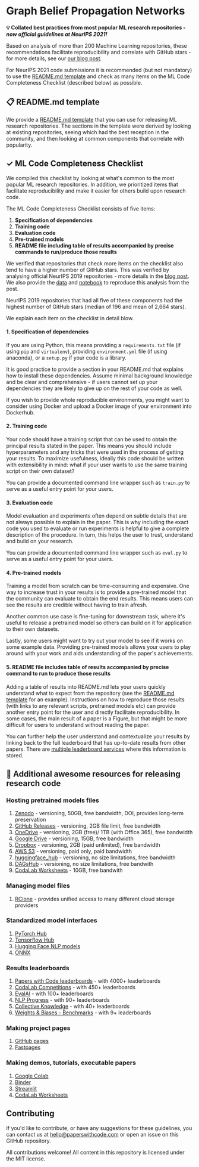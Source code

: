 # Graph Belief Propagation Networks

**💡 Collated best practices from most popular ML research repositories - *now official guidelines at NeurIPS 2021!*** 

Based on analysis of more than 200 Machine Learning repositories, these recommendations facilitate reproducibility and correlate with GitHub stars - for more details, see our [our blog post](https://medium.com/paperswithcode/ml-code-completeness-checklist-e9127b168501). 

For NeurIPS 2021 code submissions it is recommended (but not mandatory) to use the [README.md template](templates/README.md) and check as many items on the ML Code Completeness Checklist (described below) as possible. 

## 📋 README.md template

We provide a [README.md template](templates/README.md) that you can use for releasing ML research repositories. The sections in the template were derived by looking at existing repositories, seeing which had the best reception in the community, and then looking at common components that correlate with popularity.

## ✓ ML Code Completeness Checklist

We compiled this checklist by looking at what's common to the most popular ML research repositories. In addition, we prioritized items that facilitate reproducibility and make it easier for others build upon research code.

The ML Code Completeness Checklist consists of five items:

1. **Specification of dependencies**
2. **Training code** 
3. **Evaluation code**
4. **Pre-trained models**
5. **README file including table of results accompanied by precise commands to run/produce those results**

We verified that repositories that check more items on the checklist also tend to have a higher number of GitHub stars. This was verified by analysing official NeurIPS 2019 repositories - more details in the [blog post](https://medium.com/paperswithcode/ml-code-completeness-checklist-e9127b168501). We also provide the [data](notebooks/code_checklist-neurips2019.csv) and [notebook](notebooks/code_checklist-analysis.pdf) to reproduce this analysis from the post. 

NeurIPS 2019 repositories that had all five of these components had the highest number of GitHub stars (median of 196 and mean of 2,664 stars). 

We explain each item on the checklist in detail blow. 

#### 1. Specification of dependencies

If you are using Python, this means providing a `requirements.txt` file (if using `pip` and `virtualenv`), providing `environment.yml` file (if using anaconda), or a `setup.py` if your code is a library. 

It is good practice to provide a section in your README.md that explains how to install these dependencies. Assume minimal background knowledge and be clear and comprehensive - if users cannot set up your dependencies they are likely to give up on the rest of your code as well. 

If you wish to provide whole reproducible environments, you might want to consider using Docker and upload a Docker image of your environment into Dockerhub. 

#### 2. Training code

Your code should have a training script that can be used to obtain the principal results stated in the paper. This means you should include hyperparameters and any tricks that were used in the process of getting your results. To maximize usefulness, ideally this code should be written with extensibility in mind: what if your user wants to use the same training script on their own dataset?

You can provide a documented command line wrapper such as `train.py` to serve as a useful entry point for your users. 

#### 3. Evaluation code

Model evaluation and experiments often depend on subtle details that are not always possible to explain in the paper. This is why including the exact code you used to evaluate or run experiments is helpful to give a complete description of the procedure. In turn, this helps the user to trust, understand and build on your research.

You can provide a documented command line wrapper such as `eval.py` to serve as a useful entry point for your users.

#### 4. Pre-trained models

Training a model from scratch can be time-consuming and expensive. One way to increase trust in your results is to provide a pre-trained model that the community can evaluate to obtain the end results. This means users can see the results are credible without having to train afresh.

Another common use case is fine-tuning for downstream task, where it's useful to release a pretrained model so others can build on it for application to their own datasets.

Lastly, some users might want to try out your model to see if it works on some example data. Providing pre-trained models allows your users to play around with your work and aids understanding of the paper's achievements.

#### 5. README file includes table of results accompanied by precise command to run to produce those results

Adding a table of results into README.md lets your users quickly understand what to expect from the repository (see the [README.md template](templates/README.md) for an example). Instructions on how to reproduce those results (with links to any relevant scripts, pretrained models etc) can provide another entry point for the user and directly facilitate reproducibility. In some cases, the main result of a paper is a Figure, but that might be more difficult for users to understand without reading the paper. 

You can further help the user understand and contextualize your results by linking back to the full leaderboard that has up-to-date results from other papers. There are [multiple leaderboard services](#results-leaderboards) where this information is stored.  

## 🎉 Additional awesome resources for releasing research code

### Hosting pretrained models files

1. [Zenodo](https://zenodo.org) - versioning, 50GB, free bandwidth, DOI, provides long-term preservation
2. [GitHub Releases](https://help.github.com/en/github/administering-a-repository/managing-releases-in-a-repository) - versioning, 2GB file limit, free bandwidth
3. [OneDrive](https://www.onedrive.com/) - versioning, 2GB (free)/ 1TB (with Office 365), free bandwidth
4. [Google Drive](https://drive.google.com) - versioning, 15GB, free bandwidth
5. [Dropbox](https://dropbox.com) - versioning, 2GB (paid unlimited), free bandwidth
6. [AWS S3](https://aws.amazon.com/s3/) - versioning, paid only, paid bandwidth
7. [huggingface_hub](https://github.com/huggingface/huggingface_hub) - versioning, no size limitations, free bandwidth
8. [DAGsHub](https://dagshub.com/) - versioning, no size limitations, free bandwith
9. [CodaLab Worksheets](https://worksheets.codalab.org/) - 10GB, free bandwith
 
### Managing model files

1. [RClone](https://rclone.org/) - provides unified access to many different cloud storage providers

### Standardized model interfaces

1. [PyTorch Hub](https://pytorch.org/hub/)
2. [Tensorflow Hub](https://www.tensorflow.org/hub)
3. [Hugging Face NLP models](https://huggingface.co/models)
4. [ONNX](https://onnx.ai/)

### Results leaderboards

1. [Papers with Code leaderboards](https://paperswithcode.com/sota) - with 4000+ leaderboards
2. [CodaLab Competitions](https://competitions.codalab.org/) - with 450+ leaderboards
3. [EvalAI](https://eval.ai/) - with 100+ leaderboards
4. [NLP Progress](https://nlpprogress.com/) - with 90+ leaderboards
5. [Collective Knowledge](https://cKnowledge.io/reproduced-results) - with 40+ leaderboards
6. [Weights & Biases - Benchmarks](https://www.wandb.com/benchmarks) - with 9+ leaderboards

### Making project pages

1. [GitHub pages](https://pages.github.com/)
2. [Fastpages](https://github.com/fastai/fastpages)

### Making demos, tutorials, executable papers

1. [Google Colab](https://colab.research.google.com/)
2. [Binder](https://mybinder.org/)
3. [Streamlit](https://github.com/streamlit/streamlit)
4. [CodaLab Worksheets](https://worksheets.codalab.org/)

## Contributing

If you'd like to contribute, or have any suggestions for these guidelines, you can contact us at hello@paperswithcode.com or open an issue on this GitHub repository. 

All contributions welcome! All content in this repository is licensed under the MIT license.
